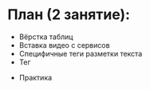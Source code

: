 # План (2 занятие):

- Вёрстка таблиц
- Вставка видео с сервисов
- Специфичные теги разметки текста
- Тег <dl>
- Практика